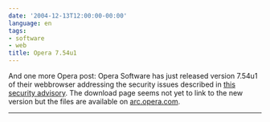 ```yaml
---
date: '2004-12-13T12:00:00-00:00'
language: en
tags:
- software
- web
title: Opera 7.54u1
---
```



And one more Opera post: Opera Software has just released version 7.54u1 of their webbrowser addressing the security issues described in <a href="http://www.opera.com/support/search/supsearch.dml?index=782" title="Advisory: Opera security advisory 2004-12-10">this security advisory</a>. The download page seems not yet to link to the new version but the files are available on <a href="http://arc.opera.com/pub/opera/">arc.opera.com</a>.

-------------------------------

